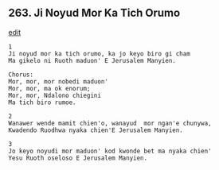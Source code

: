 
## 263.  Ji Noyud Mor Ka Tich Orumo
[edit](https://docs.google.com/document/d/1WUJdkrvIv11idbMoHwk%2DH0XtKbWwbxXB/edit?mode=html)



    1
    Ji noyud mor ka tich orumo, ka jo keyo biro gi cham
    Ma gikelo ni Ruoth maduon' E Jerusalem Manyien.

    Chorus:
    Mor, mor, mor nobedi maduon'
    Mor, mor, ma ok enorum;
    Mor, mor, Ndalono chiegini
    Ma tich biro rumoe. 

    2
    Wanawer wende mamit chien'o, wanayud  mor ngan'e chunywa,
    Kwadendo Ruodhwa nyaka chien'E Jerusalem Manyien.

    3
    Jo keyo noyudi mor maduon' kod kwonde bet ma nyaka chien'
    Yesu Ruoth oseloso E Jerusalem Manyien.

